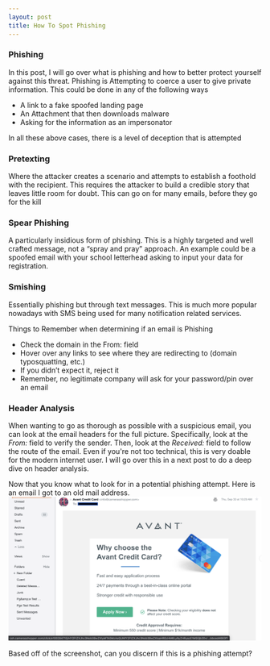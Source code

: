 ```yaml
---
layout: post
title: How To Spot Phishing
---
```


### Phishing
In this post, I will go over what is phishing and how to better protect yourself against this threat. Phishing is Attempting to coerce a user to give private information. This could be done in any of the following ways 

* A link to a fake spoofed landing page 
* An Attachment that then downloads malware 
* Asking for the information as an impersonator 

In all these above cases, there is a level of deception that is attempted 

 
### Pretexting
Where the attacker creates a scenario and attempts to establish a foothold with the recipient. This requires the attacker to build a credible story that leaves little room for doubt. This can go on for many emails, before they go for the kill

### Spear Phishing 
A particularly insidious form of phishing. This is a highly targeted and well crafted message, not a “spray and pray” approach. An example could be a spoofed email with your school letterhead asking to input your data for registration. 

### Smishing
Essentially phishing but through text messages. This is much more popular nowadays with SMS being used for many notification related services.


Things to Remember when determining if an email is Phishing 

* Check the domain in the From: field 
* Hover over any links to see where they are redirecting to (domain typosquatting, etc.)
* If you didn’t expect it, reject it 
* Remember, no legitimate company will ask for your password/pin over an email 


### Header Analysis 

When wanting to go as thorough as possible with a suspicious email, you can look at the email headers for the full picture. Specifically, look at the *From:* field to verify the sender. Then, look at the *Received:* field to follow the route of the email. Even if you're not too technical, this is very doable for the modern internet user. I will go over this in a next post to do a deep dive on header analysis. 

Now that you know what to look for in a potential phishing attempt. Here is an email I got to an old mail address. 
<br>
![Example Phish Email](/images/Example_Email.png)
<br>

Based off of the screenshot, can you discern if this is a phishing attempt? 

